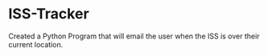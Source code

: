 # ISS-Tracker
Created a Python Program that will email the user when the ISS is over their current location.
